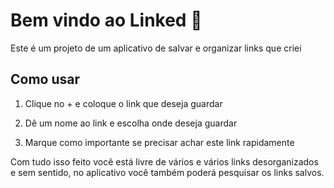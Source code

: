 # Bem vindo ao Linked 👋

Este é um projeto de um aplicativo de salvar e organizar links que criei

## Como usar

1. Clique no + e coloque o link que deseja guardar

2. Dê um nome ao link e escolha onde deseja guardar

3. Marque como importante se precisar achar este link rapidamente

Com tudo isso feito você está livre de vários e vários links desorganizados e sem sentido, no aplicativo você também poderá pesquisar os links salvos.
